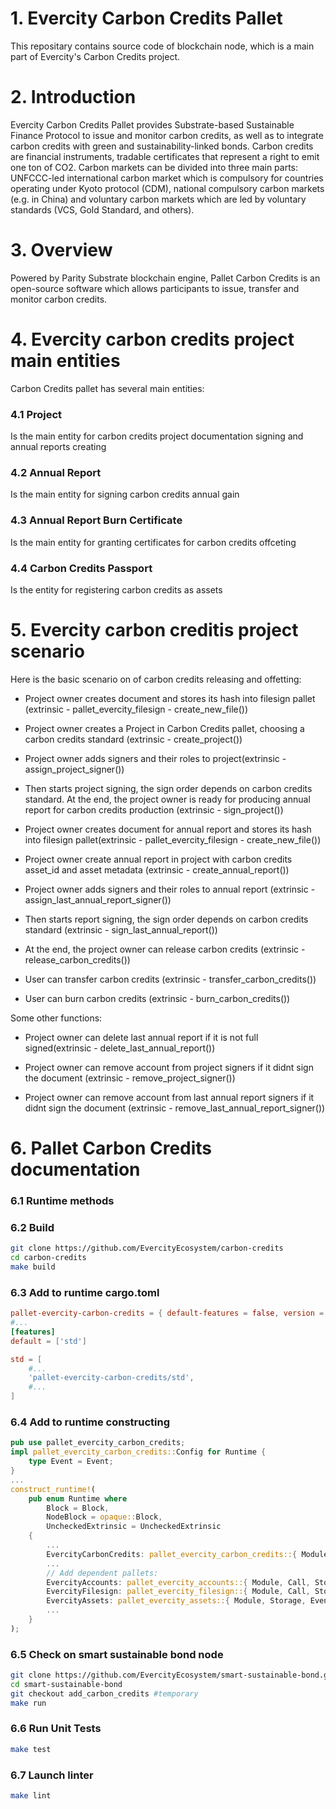 # 1. Evercity Carbon Credits Pallet

This repositary contains source code of blockchain node, which is a main part of Evercity's Carbon Credits project.

# 2. Introduction

Evercity Carbon Credits Pallet provides Substrate-based Sustainable Finance Protocol to issue and monitor carbon credits, as well as to integrate carbon credits with green and sustainability-linked bonds. 
Carbon credits are financial instruments, tradable certificates that represent a right to emit one ton of CO2. Carbon markets can be divided into three main parts: UNFCCC-led international carbon market which is compulsory for countries operating under Kyoto protocol (CDM), national compulsory carbon markets (e.g. in China) and voluntary carbon markets which are led by voluntary standards (VCS, Gold Standard, and others). 

# 3. Overview

Powered by Parity Substrate blockchain engine, Pallet Carbon Credits is an open-source software which allows participants to issue, transfer and monitor carbon credits.

# 4. Evercity carbon credits project main entities

Carbon Credits pallet has several main entities: 

### 4.1 Project 

Is the main entity for carbon credits project documentation signing and annual reports creating 

### 4.2 Annual Report 

Is the main entity for signing carbon credits annual gain 

### 4.3 Annual Report Burn Certificate 

Is the main entity for granting certificates for carbon credits offceting 

### 4.4 Carbon Credits Passport 

Is the entity for registering carbon credits as assets  


# 5. Evercity carbon creditis project scenario

Here is the basic scenario on of carbon credits releasing and offetting:

- Project owner creates document and stores its hash into filesign pallet (extrinsic - pallet_evercity_filesign - create_new_file())

- Project owner creates a Project in Carbon Credits pallet, choosing a carbon credits standard (extrinsic - create_project())

- Project owner adds signers and their roles to project(extrinsic - assign_project_signer())

- Then starts project signing, the sign order depends on carbon credits standard. 
At the end, the project owner is ready for producing annual report for carbon credits production (extrinsic - sign_project())

- Project owner creates document for annual report and stores its hash into filesign pallet(extrinsic - pallet_evercity_filesign - create_new_file())

- Project owner create annual report in project with carbon credits asset_id and asset metadata (extrinsic - create_annual_report())

- Project owner adds signers and their roles to annual report (extrinsic - assign_last_annual_report_signer())

- Then starts report signing, the sign order depends on carbon credits standard (extrinsic - sign_last_annual_report())

- At the end, the project owner can release carbon credits (extrinsic - release_carbon_credits())

- User can transfer carbon credits (extrinsic - transfer_carbon_credits())

- User can burn carbon credits (extrinsic - burn_carbon_credits())


Some other functions:

- Project owner can delete last annual report if it is not full signed(extrinsic - delete_last_annual_report())

- Project owner can remove account from project signers if it didnt sign the document (extrinsic - remove_project_signer())

- Project owner can remove account from last annual report signers if it didnt sign the document (extrinsic - remove_last_annual_report_signer())


# 6. Pallet Carbon Credits documentation

### 6.1 Runtime methods

<!-- Methods of pallet-evercity are described in Rust documentation [here](http://51.15.47.43/doc/pallet_evercity/) [TEMP] -->

### 6.2 Build

```bash
git clone https://github.com/EvercityEcosystem/carbon-credits
cd carbon-credits
make build
```
### 6.3 Add to runtime cargo.toml

```toml
pallet-evercity-carbon-credits = { default-features = false, version = '0.1.12', git = 'https://github.com/EvercityEcosystem/carbon-credits' }
#...
[features]
default = ['std']

std = [
    #...
    'pallet-evercity-carbon-credits/std',
    #...
]
```

### 6.4 Add to runtime constructing

```rust
pub use pallet_evercity_carbon_credits;
impl pallet_evercity_carbon_credits::Config for Runtime {
    type Event = Event;
}
...
construct_runtime!(
    pub enum Runtime where
        Block = Block,
        NodeBlock = opaque::Block,
        UncheckedExtrinsic = UncheckedExtrinsic
    {
        ...
        EvercityCarbonCredits: pallet_evercity_carbon_credits::{ Module, Call, Storage, Event<T>},
        ...
        // Add dependent pallets:
        EvercityAccounts: pallet_evercity_accounts::{ Module, Call, Storage, Config<T>, Event<T>},
        EvercityFilesign: pallet_evercity_filesign::{ Module, Call, Storage, Event<T> },
        EvercityAssets: pallet_evercity_assets::{ Module, Storage, Event<T> },
        ...
    }
);
```

### 6.5 Check on smart sustainable bond node

```bash
git clone https://github.com/EvercityEcosystem/smart-sustainable-bond.git
cd smart-sustainable-bond
git checkout add_carbon_credits #temporary
make run
```

### 6.6 Run Unit Tests

```bash
make test
```

### 6.7 Launch linter

```bash
make lint
```